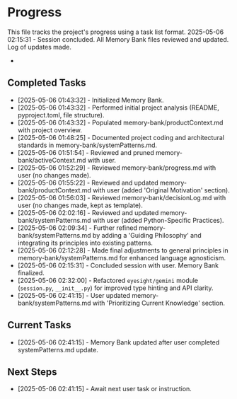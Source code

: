 # Progress

This file tracks the project's progress using a task list format.
2025-05-06 02:15:31 - Session concluded. All Memory Bank files reviewed and updated. Log of updates made.

*

## Completed Tasks

*   [2025-05-06 01:43:32] - Initialized Memory Bank.
*   [2025-05-06 01:43:32] - Performed initial project analysis (README, pyproject.toml, file structure).
*   [2025-05-06 01:43:32] - Populated memory-bank/productContext.md with project overview.
*   [2025-05-06 01:48:25] - Documented project coding and architectural standards in memory-bank/systemPatterns.md.
*   [2025-05-06 01:51:54] - Reviewed and pruned memory-bank/activeContext.md with user.
*   [2025-05-06 01:52:29] - Reviewed memory-bank/progress.md with user (no changes made).
*   [2025-05-06 01:55:22] - Reviewed and updated memory-bank/productContext.md with user (added 'Original Motivation' section).
*   [2025-05-06 01:56:03] - Reviewed memory-bank/decisionLog.md with user (no changes made, kept as template).
*   [2025-05-06 02:02:16] - Reviewed and updated memory-bank/systemPatterns.md with user (added Python-Specific Practices).
*   [2025-05-06 02:09:34] - Further refined memory-bank/systemPatterns.md by adding a 'Guiding Philosophy' and integrating its principles into existing patterns.
*   [2025-05-06 02:12:28] - Made final adjustments to general principles in memory-bank/systemPatterns.md for enhanced language agnosticism.
*   [2025-05-06 02:15:31] - Concluded session with user. Memory Bank finalized.
*   [2025-05-06 02:32:00] - Refactored `eyesight/gemini` module (`session.py`, `__init__.py`) for improved type hinting and API clarity.
*   [2025-05-06 02:41:15] - User updated memory-bank/systemPatterns.md with 'Prioritizing Current Knowledge' section.

## Current Tasks

*   [2025-05-06 02:41:15] - Memory Bank updated after user completed systemPatterns.md update.

## Next Steps

*   [2025-05-06 02:41:15] - Await next user task or instruction.
